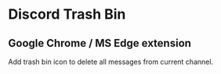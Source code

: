 # Discord Trash Bin
## Google Chrome / MS Edge extension
Add trash bin icon to delete all messages from current channel.

